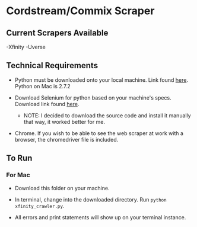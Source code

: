 # Cordstream/Commix Scraper


## Current Scrapers Available
  -Xfinity
  -Uverse

## Technical Requirements
  - Python must be downloaded onto your local machine. Link found [here](https://www.python.org/downloads/). Python on Mac is 2.7.2
  
  - Download Selenium for python based on your machine's specs. Download link found [here](https://pypi.python.org/pypi/selenium).
  
    - NOTE: I decided to download the source code and install it manually that way, it worked better for me.
    
  - Chrome. If you wish to be able to see the web scraper at work with a browser, the chromedriver file is included.

## To Run
### For Mac
  - Download this folder on your machine.
  
  - In terminal, change into the downloaded directory. Run `python xfinity_crawler.py`.
  
  - All errors and print statements will show up on your terminal instance.
  
